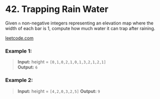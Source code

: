 # 42. Trapping Rain Water

Given `n` non-negative integers representing an elevation map where the width of each bar is 1, compute how much water
it can trap after raining.

[leetcode.com](https://leetcode.com/problems/trapping-rain-water/description/)

### Example 1:

> **Input:** height = `[0,1,0,2,1,0,1,3,2,1,2,1]`  
> **Output:** `6`

### Example 2:

> **Input:** height = `[4,2,0,3,2,5]`
> **Output:** `9`
